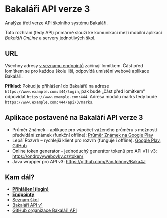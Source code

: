 # Bakaláři API verze 3

Analýza třetí verze API školního systému Bakaláři.

Toto rozhraní (tedy API) primárně slouží ke komunikaci mezi mobilní aplikací *Bakaláři OnLine* a servery jednotlivých škol.

## URL

Všechny adresy [v seznamu endpointů](endpoints.md) začínají lomítkem. Část před lomítkem se pro každou školu liší, odpovídá umístění webové aplikace Bakaláři.

**Příklad:** Pokud je přihlášení do Bakalářů na adrese `https://www.example.com:444/login`, pak bude „část před lomítkem“ odpovídat `https://www.example.com:444`. Adresa modulu marks tedy bude `https://www.example.com:444/api/3/marks`.

## Aplikace postavené na Bakaláři API verze 3

* Průměr Známek – aplikace pro výpočet váženého průměru s možností předvídání známek (funkční offline): [Průměr Známek na Google Play](https://play.google.com/store/apps/details?id=cz.fely.weightedaverage)
* Lepší Rozvrh – rychlejší klient pro rozvrh (funguje i offline). [Google Play](https://play.google.com/store/apps/details?id=cz.vitskalicky.lepsirozvrh&utm_source=bakalari-api), [GitHub](https://github.com/vitSkalicky/lepsi-rozvrh/)
* Online token generator – jednoduchý generátor tokenů pro API v1 i v3: https://ondrovywebovky.cz/token/
* Java wrapper pro API v3: https://github.com/PanJohnny/Baka4J

## Kam dál?

* [**Přihlášení (login)**](login.md)
* [**Endpointy**](endpoints.md)
* [Seznam škol](schools_list.md)
* [Bakaláři API v1](https://github.com/bakalari-api/bakalari-api)
* [GitHub organizace Bakaláři API](https://github.com/bakalari-api)
